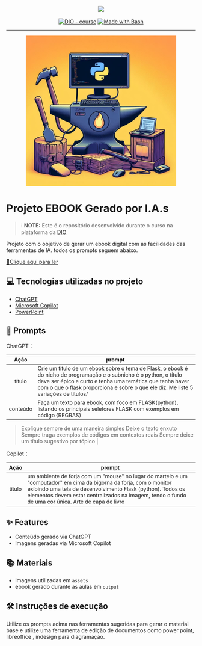 <p align="center">
    <img width="100" src=".github/assets/banner.png">
</p>


<p align="center">
<a href="https://dio.me/"><img src="https://img.shields.io/badge/DIO-Course-28DA77?logo=youtube" alt="DIO - course"></a>
<a href="https://www.gnu.org/software/bash/" title="Go to Bash homepage"><img src="https://img.shields.io/badge/Prompt-Project-blue?logo=gnu-bash&amp;logoColor=white" alt="Made with Bash"></a></p>

-------


<p align="center">
<img 
    src="./assets/capahd.png"
    width="400"  
/>
</p>

# Projeto EBOOK Gerado por I.A.s


 > ℹ️ **NOTE:** Este é o repositório desenvolvido durante o curso na plataforma da [DIO](https://dio.me)

Projeto com o objetivo de gerar um ebook digital com as facilidades das ferramentas de IA. todos os prompts
seguem abaixo.

<a href="https://github.com/felipeAguiarCode/prompts-recipe-to-create-a-ebook/blob/main/output/ebook%20-%20css%20jedi%20output.pdf" title="View PDF now"> 📕Clique aqui para ler</a>

## 💻 Tecnologias utilizadas no projeto

- [ChatGPT](https://chat.openai.com/) 
- [Microsoft Copilot](https://www.bing.com/images/create?cc=br)
- [PowerPoint](https://www.microsoft.com/en/microsoft-365/powerpoint)

## 🧠 Prompts


ChatGPT：

|   Ação   | prompt                                                                                                                                                                                                                                                                         |
| :------: | ------------------------------------------------------------------------------------------------------------------------------------------------------------------------------------------------------------------------------------------------------------------------------ |
|  título  | Crie um título de um ebook sobre o tema de Flask, o ebook é do nicho de programação e o subnicho é o python, o título deve ser épico e curto e tenha uma temática que tenha haver com o que o flask proporciona e sobre o que ele diz. Me liste 5 variações de títulos/                                                        |
| conteúdo | Faça um texto para ebook, com foco em FLASK(python), listando os principais seletores FLASK com exemplos em código {REGRAS}
>Explique sempre de uma maneira simples
>Deixe o texto enxuto
>Sempre traga exemplos de códigos em contextos reais
>Sempre deixe um título sugestivo por tópico 
|


Copilot：

|  Ação  | prompt                                                                                 |
| :----: | -------------------------------------------------------------------------------------- |
| título | um ambiente de forja com um "mouse" no lugar do martelo e um "computador" em cima da bigorna da forja, com o monitor exibindo uma tela de desenvolvimento Flask (python). Todos os elementos devem estar centralizados na imagem, tendo o fundo de uma cor única. Arte de capa de livro |

## ✨ Features

- Conteúdo gerado via ChatGPT
- Imagens geradas via Microsoft Copilot

## 📚 Materiais

- Imagens utilizadas em `assets`
- ebook gerado durante as aulas em `output`

## 🛠️ Instruções de execução

Utilize os prompts acima nas ferramentas sugeridas para gerar o material base e utilize uma ferramenta de edição de documentos como power point, libreoffice , indesign para diagramação.

